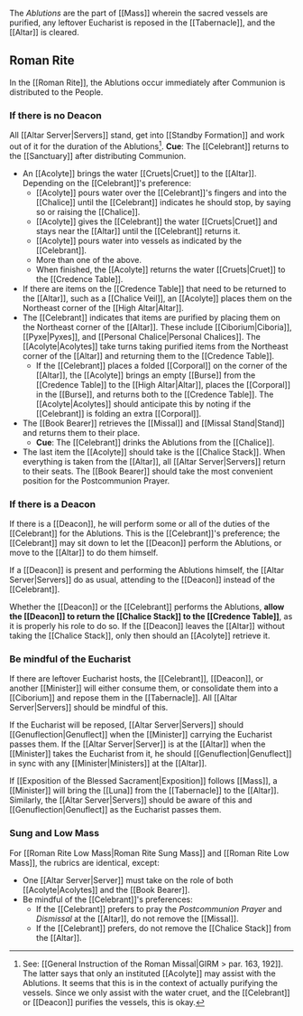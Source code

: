 The _Ablutions_ are the part of [[Mass]] wherein the sacred vessels are purified, any leftover Eucharist is reposed in the [[Tabernacle]], and the [[Altar]] is cleared.

## Roman Rite
In the [[Roman Rite]], the Ablutions occur immediately after Communion is distributed to the People.

### If there is no Deacon
All [[Altar Server|Servers]] stand, get into [[Standby Formation]] and work out of it for the duration of the Ablutions[^ablutions]. **Cue**: The [[Celebrant]] returns to the [[Sanctuary]] after distributing Communion.

- An [[Acolyte]] brings the water [[Cruets|Cruet]] to the [[Altar]]. Depending on the [[Celebrant]]'s preference:
	- [[Acolyte]] pours water over the [[Celebrant]]'s fingers and into the [[Chalice]] until the [[Celebrant]] indicates he should stop, by saying so or raising the [[Chalice]].
	- [[Acolyte]] gives the [[Celebrant]] the water [[Cruets|Cruet]] and stays near the [[Altar]] until the [[Celebrant]] returns it.
	- [[Acolyte]] pours water into vessels as indicated by the [[Celebrant]].
	- More than one of the above.
	- When finished, the [[Acolyte]] returns the water [[Cruets|Cruet]] to the [[Credence Table]].
- If there are items on the [[Credence Table]] that need to be returned to the [[Altar]], such as a [[Chalice Veil]], an [[Acolyte]] places them on the Northeast corner of the [[High Altar|Altar]].
- The [[Celebrant]] indicates that items are purified by placing them on the Northeast corner of the [[Altar]]. These include [[Ciborium|Ciboria]], [[Pyxe|Pyxes]], and [[Personal Chalice|Personal Chalices]]. The [[Acolyte|Acolytes]] take turns taking purified items from the Northeast corner of the [[Altar]] and returning them to the [[Credence Table]].
	- If the [[Celebrant]] places a folded [[Corporal]] on the corner of the [[Altar]], the [[Acolyte]] brings an empty [[Burse]] from the [[Credence Table]] to the [[High Altar|Altar]], places the [[Corporal]] in the [[Burse]], and returns both to the [[Credence Table]]. The [[Acolyte|Acolytes]] should anticipate this by noting if the [[Celebrant]] is folding an extra [[Corporal]].
- The [[Book Bearer]] retrieves the [[Missal]] and [[Missal Stand|Stand]] and returns them to their place.
	- **Cue**: The [[Celebrant]] drinks the Ablutions from the [[Chalice]].
- The last item the [[Acolyte]] should take is the [[Chalice Stack]]. When everything is taken from the [[Altar]], all [[Altar Server|Servers]] return to their seats. The [[Book Bearer]] should take the most convenient position for the Postcommunion Prayer.

[^ablutions]: See: [[General Instruction of the Roman Missal|GIRM > par. 163, 192]]. The latter says that only an instituted [[Acolyte]] may assist with the Ablutions. It seems that this is in the context of actually purifying the vessels. Since we only assist with the water cruet, and the [[Celebrant]] or [[Deacon]] purifies the vessels, this is okay.

### If there is a Deacon
If there is a [[Deacon]], he will perform some or all of the duties of the [[Celebrant]] for the Ablutions. This is the [[Celebrant]]'s preference; the [[Celebrant]] may sit down to let the [[Deacon]] perform the Ablutions, or move to the [[Altar]] to do them himself.

If a [[Deacon]] is present and performing the Ablutions himself, the [[Altar Server|Servers]] do as usual, attending to the [[Deacon]] instead of the [[Celebrant]].

Whether the [[Deacon]] or the [[Celebrant]] performs the Ablutions, **allow the [[Deacon]] to return the [[Chalice Stack]] to the [[Credence Table]]**, as it is properly his role to do so. If the [[Deacon]] leaves the [[Altar]] without taking the [[Chalice Stack]], only then should an [[Acolyte]] retrieve it.

### Be mindful of the Eucharist
If there are leftover Eucharist hosts, the [[Celebrant]], [[Deacon]], or another [[Minister]] will either consume them, or consolidate them into a [[Ciborium]] and repose them in the [[Tabernacle]]. All [[Altar Server|Servers]] should be mindful of this.

If the Eucharist will be reposed, [[Altar Server|Servers]] should [[Genuflection|Genuflect]] when the [[Minister]] carrying the Eucharist passes them. If the [[Altar Server|Server]] is at the [[Altar]] when the [[Minister]] takes the Eucharist from it, he should [[Genuflection|Genuflect]] in sync with any [[Minister|Ministers]] at the [[Altar]].

If [[Exposition of the Blessed Sacrament|Exposition]] follows [[Mass]], a [[Minister]] will bring the [[Luna]] from the [[Tabernacle]] to the [[Altar]]. Similarly, the [[Altar Server|Servers]] should be aware of this and [[Genuflection|Genuflect]] as the Eucharist passes them.

### Sung and Low Mass
For [[Roman Rite Low Mass|Roman Rite Sung Mass]] and [[Roman Rite Low Mass]], the rubrics are identical, except:

- One [[Altar Server|Server]] must take on the role of both [[Acolyte|Acolytes]] and the [[Book Bearer]].
- Be mindful of the [[Celebrant]]'s preferences:
	- If the [[Celebrant]] prefers to pray the _Postcommunion Prayer_ and _Dismissal_ at the [[Altar]], do not remove the [[Missal]].
	- If the [[Celebrant]] prefers, do not remove the [[Chalice Stack]] from the [[Altar]].